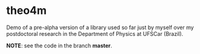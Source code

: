 # theo4m
Demo of a pre-alpha version of a library used so far just by myself over my postdoctoral research in the Department of Physics at UFSCar (Brazil).

**NOTE**: see the code in the branch **master**.
